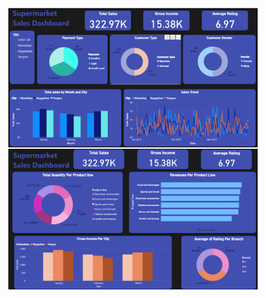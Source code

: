 <img width="797" src="https://github.com/HassanNour9/SuperMarket-Sales-Dashboard/blob/main/Dashboard/SuperMarketSales%20Dashboard.png">
<img width="791" src="https://github.com/HassanNour9/SuperMarket-Sales-Dashboard/blob/main/Dashboard/SuperMarketSales%20Dashboard2%20.png">
